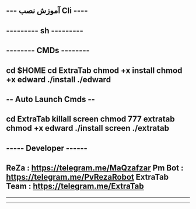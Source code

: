 --- آموزش نصب Cli ----
----------------------
--------- sh ---------
----------------------
-------- CMDs --------
----------------------
cd $HOME
cd ExtraTab
chmod +x install
chmod +x edward
./install
./edward
----------------------
-- Auto Launch Cmds --
----------------------
cd ExtraTab
killall screen
chmod 777 extratab
chmod +x edward
./install
screen ./extratab
----------------------
----- Developer ------
----------------------
ReZa : https://telegram.me/MaQzafzar
Pm Bot : https://telegram.me/PvRezaRobot
ExtraTab Team : https://telegram.me/ExtraTab
----------------------
----------------------
----------------------